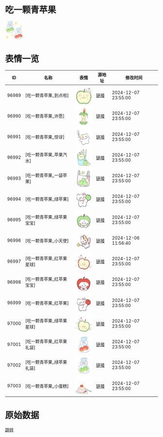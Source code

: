 # 吃一颗青苹果

<img src="./cover.png" height="60" alt="cover" />

# 表情一览

|ID|名称|表情|源地址|修改时间|
|----|----|----|----|----|
|96989|[吃一颗青苹果_到点啦]|<img src="./pic/096989_%5B吃一颗青苹果_到点啦%5D.png" height="60" alt="到点啦"/>|[链接](https://i0.hdslb.com/bfs/garb/b312da1f366f64570d5046980865c1be5a7cd33a.png)|2024-12-07 23:55:00|
|96990|[吃一颗青苹果_许愿]|<img src="./pic/096990_%5B吃一颗青苹果_许愿%5D.png" height="60" alt="许愿"/>|[链接](https://i0.hdslb.com/bfs/garb/896cec91e5d8828dc0fb26c48e512df2752f2765.png)|2024-12-07 23:55:00|
|96991|[吃一颗青苹果_惊讶]|<img src="./pic/096991_%5B吃一颗青苹果_惊讶%5D.png" height="60" alt="惊讶"/>|[链接](https://i0.hdslb.com/bfs/garb/5bbcc0a8dee34fde69cb47b6bfb2be3c15c25053.png)|2024-12-07 23:55:00|
|96992|[吃一颗青苹果_苹果汽水]|<img src="./pic/096992_%5B吃一颗青苹果_苹果汽水%5D.png" height="60" alt="苹果汽水"/>|[链接](https://i0.hdslb.com/bfs/garb/c0b076f808703c7934297c62696ec1ebd768dbbc.png)|2024-12-07 23:55:00|
|96993|[吃一颗青苹果_一袋苹果]|<img src="./pic/096993_%5B吃一颗青苹果_一袋苹果%5D.png" height="60" alt="一袋苹果"/>|[链接](https://i0.hdslb.com/bfs/garb/f3b8e404ee7fc76a090b2cf8510b82a912aa8a09.png)|2024-12-07 23:55:00|
|96994|[吃一颗青苹果_绿苹果]|<img src="./pic/096994_%5B吃一颗青苹果_绿苹果%5D.png" height="60" alt="绿苹果"/>|[链接](https://i0.hdslb.com/bfs/garb/463fea31d2c786c67ecbb0e219800f3f41b9cd2b.png)|2024-12-07 23:55:00|
|96995|[吃一颗青苹果_绿苹果宝宝]|<img src="./pic/096995_%5B吃一颗青苹果_绿苹果宝宝%5D.png" height="60" alt="绿苹果宝宝"/>|[链接](https://i0.hdslb.com/bfs/garb/87edc609ba0e5ed133ee3f5695708bb7c409aaf3.png)|2024-12-07 23:55:00|
|96996|[吃一颗青苹果_小天使]|<img src="./pic/096996_%5B吃一颗青苹果_小天使%5D.png" height="60" alt="小天使"/>|[链接](https://i0.hdslb.com/bfs/garb/e36b0852d94cbb32396469ab34d35bb71c5fe8ee.png)|2024-12-06 11:56:40|
|96997|[吃一颗青苹果_红苹果星球]|<img src="./pic/096997_%5B吃一颗青苹果_红苹果星球%5D.png" height="60" alt="红苹果星球"/>|[链接](https://i0.hdslb.com/bfs/garb/671eba47da01eaa81428b4d4d57c1a6572836e56.png)|2024-12-07 23:55:00|
|96998|[吃一颗青苹果_红苹果宝宝]|<img src="./pic/096998_%5B吃一颗青苹果_红苹果宝宝%5D.png" height="60" alt="红苹果宝宝"/>|[链接](https://i0.hdslb.com/bfs/garb/f9bc2873ee3df7c42086f8020aaab201eb47b13c.png)|2024-12-07 23:55:00|
|96999|[吃一颗青苹果_红苹果]|<img src="./pic/096999_%5B吃一颗青苹果_红苹果%5D.png" height="60" alt="红苹果"/>|[链接](https://i0.hdslb.com/bfs/garb/3593cf60043828361f8e8fd87c6b4305e09060c7.png)|2024-12-07 23:55:00|
|97000|[吃一颗青苹果_绿苹果星球]|<img src="./pic/097000_%5B吃一颗青苹果_绿苹果星球%5D.png" height="60" alt="绿苹果星球"/>|[链接](https://i0.hdslb.com/bfs/garb/2dd34159a97fc94ab9cd32ab97d126b044dc20f9.png)|2024-12-07 23:55:00|
|97001|[吃一颗青苹果_红苹果礼袋]|<img src="./pic/097001_%5B吃一颗青苹果_红苹果礼袋%5D.png" height="60" alt="红苹果礼袋"/>|[链接](https://i0.hdslb.com/bfs/garb/9c7095a2b4e0121693af4e9c971854b5726d9961.png)|2024-12-07 23:55:00|
|97002|[吃一颗青苹果_绿苹果礼袋]|<img src="./pic/097002_%5B吃一颗青苹果_绿苹果礼袋%5D.png" height="60" alt="绿苹果礼袋"/>|[链接](https://i0.hdslb.com/bfs/garb/3af68bc50422c66eb3681a67c3255bbdc165832e.png)|2024-12-07 23:55:00|
|97003|[吃一颗青苹果_小蛋糕]|<img src="./pic/097003_%5B吃一颗青苹果_小蛋糕%5D.png" height="60" alt="小蛋糕"/>|[链接](https://i0.hdslb.com/bfs/garb/36dc3c99cdc337da76b874b86a32f6814bc6e96e.png)|2024-12-07 23:55:00|

# 原始数据

[跳转](./raw.json)

